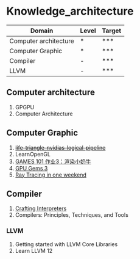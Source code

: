 # Knowledge_architecture

Domain  |Level|Target
---------------------------|:----|:-----
Computer architecture      |*    |***
Computer Graphic           |*    |***
Compiler                   |-    |***
LLVM                       |-    |***

## Computer architecture
1. GPGPU
2. Computer Architecture

## Computer Graphic
1. ~~[life-triangle-nvidias-logical-pipeline](https://developer.nvidia.com/content/life-triangle-nvidias-logical-pipeline)~~
2. LearnOpenGL
3. [GAMES 101 作业3：渲染小奶牛](https://zhuanlan.zhihu.com/p/465058581)
4. [GPU Gems 3](https://developer.nvidia.com/gpugems/gpugems3/contributors)
5. [Ray Tracing in one weekend](https://github.com/RayTracing)
## Compiler
1. [Crafting Interpreters](http://craftinginterpreters.com/welcome.html)
2. Compilers: Principles, Techniques, and Tools

### LLVM
1. Getting started with LLVM Core Libraries
2. Learn LLVM 12
